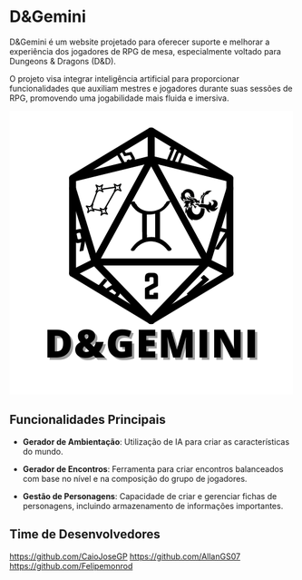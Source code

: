 # D&Gemini

D&Gemini é um website projetado para oferecer suporte e melhorar a experiência dos jogadores de RPG de mesa, especialmente voltado para Dungeons & Dragons (D&D).

O projeto visa integrar inteligência artificial para proporcionar funcionalidades que auxiliam mestres e jogadores durante suas sessões de RPG, promovendo uma jogabilidade mais fluida e imersiva.

<img src='Projeto_DD.png'>

## Funcionalidades Principais

- **Gerador de Ambientação**: Utilização de IA para criar as características do mundo.
  
- **Gerador de Encontros**: Ferramenta para criar encontros balanceados com base no nível e na composição do grupo de jogadores.
  
- **Gestão de Personagens**: Capacidade de criar e gerenciar fichas de personagens, incluindo armazenamento de informações importantes.

## Time de Desenvolvedores

https://github.com/CaioJoseGP
https://github.com/AllanGS07
https://github.com/Felipemonrod
